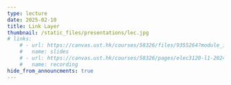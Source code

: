 ```yaml
---
type: lecture
date: 2025-02-10
title: Link Layer
thumbnail: /static_files/presentations/lec.jpg
# links: 
    # - url: https://canvas.ust.hk/courses/58326/files/9355264?module_item_id=1421371
    #   name: slides
    # - url: https://canvas.ust.hk/courses/58326/pages/elec3120-l1-2024-09-10-15-00
    #   name: recording
hide_from_announcments: true
---
```

